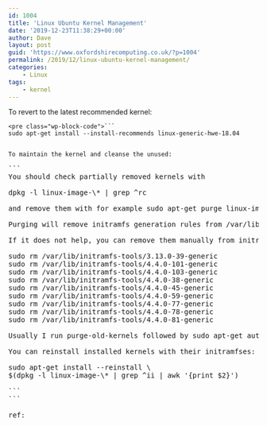 ```yaml
---
id: 1004
title: 'Linux Ubuntu Kernel Management'
date: '2019-12-23T11:38:29+00:00'
author: Dave
layout: post
guid: 'https://www.oxfordshirecomputing.co.uk/?p=1004'
permalink: /2019/12/linux-ubuntu-kernel-management/
categories:
    - Linux
tags:
    - kernel
---
```


To revert to the latest recommended kernel:

```
<pre class="wp-block-code">```
sudo apt-get install --install-recommends linux-generic-hwe-18.04
```
```

To maintain the kernel and cleanse the unused:

```
<pre class="wp-block-code">```
You should check partially removed kernels with

dpkg -l linux-image-\* | grep ^rc

and remove them with for example sudo apt-get purge linux-image-4.4.0-101-generic.

Purging will remove initramfs generation rules from /var/lib/initramfs-tools/.

If it does not help, you can remove them manually from initramfs list:

sudo rm /var/lib/initramfs-tools/3.13.0-39-generic
sudo rm /var/lib/initramfs-tools/4.4.0-101-generic
sudo rm /var/lib/initramfs-tools/4.4.0-103-generic
sudo rm /var/lib/initramfs-tools/4.4.0-38-generic
sudo rm /var/lib/initramfs-tools/4.4.0-45-generic
sudo rm /var/lib/initramfs-tools/4.4.0-59-generic
sudo rm /var/lib/initramfs-tools/4.4.0-77-generic
sudo rm /var/lib/initramfs-tools/4.4.0-78-generic
sudo rm /var/lib/initramfs-tools/4.4.0-81-generic

Usually I run purge-old-kernels followed by sudo apt-get autoremove to have only 2 recent kernels.

You can reinstall installed kernels with their initramfses:

sudo apt-get install --reinstall \
$(dpkg -l linux-image-\* | grep ^ii | awk '{print $2}')

```
```

ref: <https://askubuntu.com/questions/1001285/why-are-old-initrd-files-of-uninstalled-kernels-filling-up-boot-partition>
